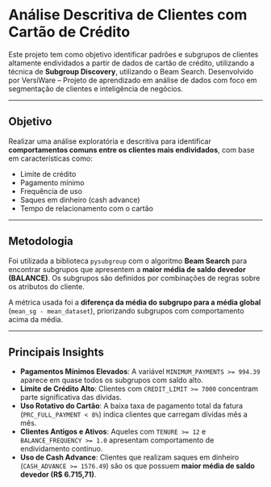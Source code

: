 # Análise Descritiva de Clientes com Cartão de Crédito

Este projeto tem como objetivo identificar padrões e subgrupos de clientes altamente endividados a partir de dados de cartão de crédito, utilizando a técnica de **Subgroup Discovery**, utilizando o Beam Search.
Desenvolvido por VersiWare – Projeto de aprendizado em análise de dados com foco em segmentação de clientes e inteligência de negócios.

---

## Objetivo

Realizar uma análise exploratória e descritiva para identificar **comportamentos comuns entre os clientes mais endividados**, com base em características como:

- Limite de crédito
- Pagamento mínimo
- Frequência de uso
- Saques em dinheiro (cash advance)
- Tempo de relacionamento com o cartão

---

## Metodologia

Foi utilizada a biblioteca `pysubgroup` com o algoritmo **Beam Search** para encontrar subgrupos que apresentem a **maior média de saldo devedor (BALANCE)**. Os subgrupos são definidos por combinações de regras sobre os atributos do cliente.

A métrica usada foi a **diferença da média do subgrupo para a média global** (`mean_sg - mean_dataset`), priorizando subgrupos com comportamento acima da média.

---

## Principais Insights

- **Pagamentos Mínimos Elevados**: A variável `MINIMUM_PAYMENTS >= 994.39` aparece em quase todos os subgrupos com saldo alto.
- **Limite de Crédito Alto**: Clientes com `CREDIT_LIMIT >= 7000` concentram parte significativa das dívidas.
- **Uso Rotativo do Cartão**: A baixa taxa de pagamento total da fatura (`PRC_FULL_PAYMENT < 8%`) indica clientes que carregam dívidas mês a mês.
- **Clientes Antigos e Ativos**: Aqueles com `TENURE >= 12` e `BALANCE_FREQUENCY >= 1.0` apresentam comportamento de endividamento contínuo.
- **Uso de Cash Advance**: Clientes que realizam saques em dinheiro (`CASH_ADVANCE >= 1576.49`) são os que possuem **maior média de saldo devedor (R$ 6.715,71)**.
